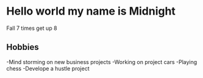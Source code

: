 # Hello world my name is Midnight 
Fall 7 times get up 8

## Hobbies
-Mind storming on new business projects
-Working on project cars 
-Playing chess 
-Develope a hustle project